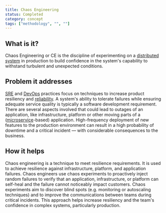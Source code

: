 ```yaml
---
title: Chaos Engineering
status: Completed
category: concept
tags: ["methodology", "", ""]
---
```


## What is it?

Chaos Engineering or CE is the discipline of experimenting on a [distributed system](/distributed-systems/) in production 
to build confidence in the system's capability to withstand turbulent and unexpected conditions.

## Problem it addresses

[SRE](/site-reliability-engineering/) and [DevOps](/devops/) practices focus on 
techniques to increase product resiliency and [reliability](/reliability/). 
A system's ability to tolerate failures while ensuring adequate service quality is 
typically a software development requirement. 
There are several aspects involved that could lead to outages of an application, 
like infrastructure, platform or other moving parts of a ([microservice](/microservices/)-based) application. 
High-frequency deployment of new features to the production environment can 
result in a high probability of downtime and a critical incident 
— with considerable consequences to the business.

## How it helps

Chaos engineering is a technique to meet resilience requirements. 
It is used to achieve resilience against infrastructure, platform, and application failures. 
Chaos engineers use chaos experiments to proactively inject random failures 
to verify that an application, infrastructure, or platform can self-heal and the failure cannot noticeably impact customers. 
Chaos experiments aim to discover blind spots 
(e.g. monitoring or autoscaling techniques) and to improve the communications between teams during critical incidents. 
This approach helps increase resiliency and the team's confidence in complex systems, particularly production.
